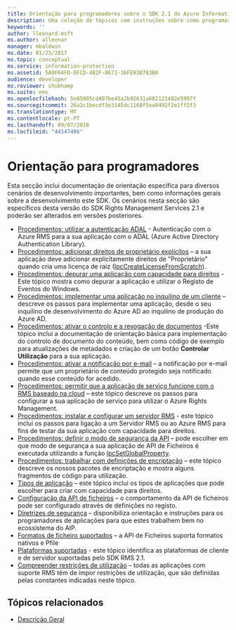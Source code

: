 ```yaml
---
title: Orientação para programadores sobre o SDK 2.1 do Azure Information Protection | Documentos da Microsoft
description: Uma coleção de tópicos com instruções sobre como programar o SDK 2.1 do AIP
keywords: ''
author: lleonard-msft
ms.author: alleonar
manager: mbaldwin
ms.date: 01/23/2017
ms.topic: conceptual
ms.service: information-protection
ms.assetid: 5A9F04FD-0FCD-482F-8671-36FE93B783B0
audience: developer
ms.reviewer: shubhamp
ms.suite: ems
ms.openlocfilehash: 5e85005cd497be45a2b92631a682121482e5997f
ms.sourcegitcommit: 26a2c1becdf3e3145dc1168f5ea8492f2e1ff2f3
ms.translationtype: MT
ms.contentlocale: pt-PT
ms.lasthandoff: 09/07/2018
ms.locfileid: "44147486"
---
```

# <a name="developer-guidance"></a>Orientação para programadores

Esta secção inclui documentação de orientação específica para diversos cenários de desenvolvimento importantes, bem como informações gerais sobre a desenvolvimento este SDK. Os cenários nesta secção são específicos desta versão do SDK Rights Management Services 2.1 e poderão ser alterados em versões posteriores.
- [Procedimentos: utilizar a autenticação ADAL](how-to-use-adal-authentication.md) - Autenticação com o Azure RMS para a sua aplicação com o ADAL (Azure Active Directory Authentication Library).
- [Procedimentos: adicionar direitos de proprietário explícitos](add-explicit-owner-rights.md) – a sua aplicação deve adicionar explicitamente direitos de "Proprietário" quando cria uma licença de raiz ([IpcCreateLicenseFromScratch](https://msdn.microsoft.com/library/hh535256.aspx)).
- [Procedimentos: depurar uma aplicação com capacidade para direitos](debugging-applications-that-use-ad-rms.md) - Este tópico mostra como depurar a aplicação e utilizar o Registo de Eventos do Windows.
- [Procedimentos: implementar uma aplicação no inquilino de um cliente](how-to-deploy-app.md) – descreve os passos para implementar uma aplicação, desde o seu inquilino de desenvolvimento do Azure AD ao inquilino de produção do Azure AD.
- [Procedimentos: ativar o controlo e a revogação de documentos](tracking-content.md) -Este tópico inclui a documentação de orientação básica para implementação do controlo de documento do conteúdo, bem como código de exemplo para atualizações de metadados e criação de um botão **Controlar Utilização** para a sua aplicação.
- [Procedimentos: ativar a notificação por e-mail](how-to-enable-email-notification.md) – a notificação por e-mail permite que um proprietário de conteúdo protegido seja notificado quando esse conteúdo for acedido.
- [Procedimentos: permitir que a aplicação de serviço funcione com o RMS baseado na cloud](how-to-use-file-api-with-aadrm-cloud.md) – este tópico descreve os passos para configurar a sua aplicação de serviço para utilizar o Azure Rights Management.
- [Procedimentos: instalar e configurar um servidor RMS](how-to-install-and-configure-an-rms-server.md) - este tópico inclui os passos para ligação a um Servidor RMS ou ao Azure RMS para fins de testar da sua aplicação com capacidade para direitos.
- [Procedimentos: definir o modo de segurança da API](setting-the-api-security-mode-api-mode.md) – pode escolher em que modo de segurança a sua aplicação de API de Ficheiros é executada utilizando a função [IpcSetGlobalProperty](https://msdn.microsoft.com/library/hh535270.aspx).
- [Procedimentos: trabalhar com definições de encriptação](working-with-encryption.md) – este tópico descreve os nossos pacotes de encriptação e mostra alguns fragmentos de código para utilização.
- [Tipos de aplicação](application-types.md) – este tópico inclui os tipos de aplicações que pode escolher para criar com capacidade para direitos.
- [Configuração da API de ficheiros](file-api-configuration.md) – o comportamento da API de ficheiros pode ser configurado através de definições no registo.
- [Diretrizes de segurança](security-guidelines.md) – disponibiliza orientação e instruções para os programadores de aplicações para que estes trabalhem bem no ecossistema do AIP.
- [Formatos de ficheiro suportados](supported-file-formats.md) – a API de Ficheiros suporta formatos nativos e Pfile
- [Plataformas suportadas](supported-platforms.md) - este tópico identifica as plataformas de cliente e de servidor suportadas pelo SDK RMS 2.1.
- [Compreender restrições de utilização](understanding-usage-restrictions.md) – todas as aplicações com suporte RMS têm de impor restrições de utilização, que são definidas pelas constantes indicadas neste tópico.

 
## <a name="related-topics"></a>Tópicos relacionados
* [Descrição Geral](ad-rms-overview.md)
